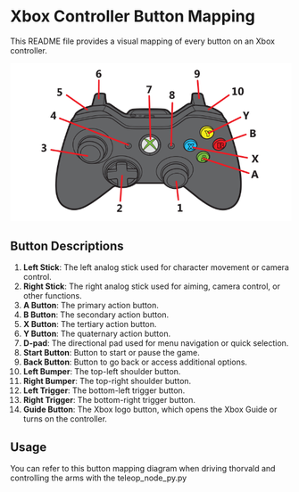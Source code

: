 # Xbox Controller Button Mapping

This README file provides a visual mapping of every button on an Xbox controller.

![Xbox Controller](x_box_controller_diagram.png)

## Button Descriptions

1. **Left Stick**: The left analog stick used for character movement or camera control.
2. **Right Stick**: The right analog stick used for aiming, camera control, or other functions.
3. **A Button**: The primary action button.
4. **B Button**: The secondary action button.
5. **X Button**: The tertiary action button.
6. **Y Button**: The quaternary action button.
7. **D-pad**: The directional pad used for menu navigation or quick selection.
8. **Start Button**: Button to start or pause the game.
9. **Back Button**: Button to go back or access additional options.
10. **Left Bumper**: The top-left shoulder button.
11. **Right Bumper**: The top-right shoulder button.
12. **Left Trigger**: The bottom-left trigger button.
13. **Right Trigger**: The bottom-right trigger button.
14. **Guide Button**: The Xbox logo button, which opens the Xbox Guide or turns on the controller.

## Usage

You can refer to this button mapping diagram when driving thorvald and controlling the arms with the teleop_node_py.py